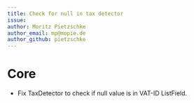 ```yaml
---
title: Check for null in tax detector
issue: 
author: Moritz Pietzschke
author_email: mp@mopie.de
author_github: pietzschke
---
```

# Core
* Fix TaxDetector to check if null value is in VAT-ID ListField.
